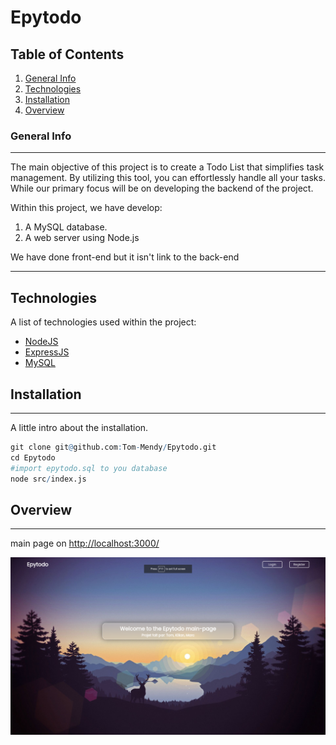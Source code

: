 # Epytodo

## Table of Contents

1. [General Info](#general-info)
2. [Technologies](#technologies)
3. [Installation](#installation)
4. [Overview](#overview)

### General Info

***
The main objective of this project is to create a Todo List that simplifies task management. By utilizing this tool, you can effortlessly handle all your tasks. While our primary focus will be on developing the backend of the project.

Within this project, we have develop:

1. A MySQL database.
2. A web server using Node.js

We have done front-end but it isn't link to the back-end

***

## Technologies

A list of technologies used within the project:

* [NodeJS](https://nodejs.org)
* [ExpressJS](https://expressjs.com/)
* [MySQL](https://www.mysql.com/)

## Installation

***
A little intro about the installation.

```r
git clone git@github.com:Tom-Mendy/Epytodo.git
cd Epytodo
#import epytodo.sql to you database
node src/index.js
```

## Overview

***

main page on <http://localhost:3000/>

![Alt text](README/main_page.png)

